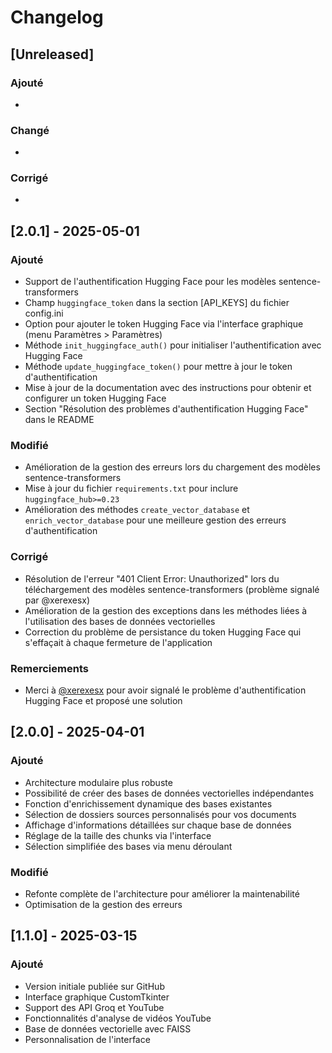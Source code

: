 # Changelog

## [Unreleased]

### Ajouté

- 

### Changé

- 

### Corrigé

- 

## [2.0.1] - 2025-05-01

### Ajouté

- Support de l'authentification Hugging Face pour les modèles sentence-transformers
- Champ `huggingface_token` dans la section [API_KEYS] du fichier config.ini
- Option pour ajouter le token Hugging Face via l'interface graphique (menu Paramètres > Paramètres)
- Méthode `init_huggingface_auth()` pour initialiser l'authentification avec Hugging Face
- Méthode `update_huggingface_token()` pour mettre à jour le token d'authentification
- Mise à jour de la documentation avec des instructions pour obtenir et configurer un token Hugging Face
- Section "Résolution des problèmes d'authentification Hugging Face" dans le README

### Modifié

- Amélioration de la gestion des erreurs lors du chargement des modèles sentence-transformers
- Mise à jour du fichier `requirements.txt` pour inclure `huggingface_hub>=0.23`
- Amélioration des méthodes `create_vector_database` et `enrich_vector_database` pour une meilleure gestion des erreurs d'authentification

### Corrigé

- Résolution de l'erreur "401 Client Error: Unauthorized" lors du téléchargement des modèles sentence-transformers (problème signalé par @xerexesx)
- Amélioration de la gestion des exceptions dans les méthodes liées à l'utilisation des bases de données vectorielles
- Correction du problème de persistance du token Hugging Face qui s'effaçait à chaque fermeture de l'application

### Remerciements

- Merci à [@xerexesx](https://github.com/xerexesx) pour avoir signalé le problème d'authentification Hugging Face et proposé une solution

## [2.0.0] - 2025-04-01

### Ajouté

- Architecture modulaire plus robuste
- Possibilité de créer des bases de données vectorielles indépendantes
- Fonction d'enrichissement dynamique des bases existantes
- Sélection de dossiers sources personnalisés pour vos documents
- Affichage d'informations détaillées sur chaque base de données
- Réglage de la taille des chunks via l'interface
- Sélection simplifiée des bases via menu déroulant

### Modifié

- Refonte complète de l'architecture pour améliorer la maintenabilité
- Optimisation de la gestion des erreurs

## [1.1.0] - 2025-03-15

### Ajouté

- Version initiale publiée sur GitHub
- Interface graphique CustomTkinter
- Support des API Groq et YouTube
- Fonctionnalités d'analyse de vidéos YouTube
- Base de données vectorielle avec FAISS
- Personnalisation de l'interface
